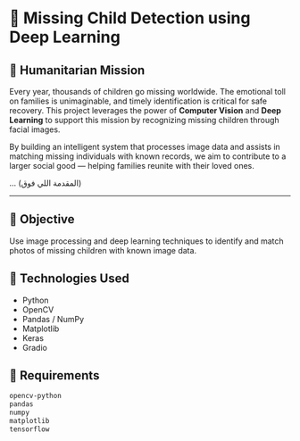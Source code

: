 # 🧒 Missing Child Detection using Deep Learning
## 🧡 Humanitarian Mission

Every year, thousands of children go missing worldwide. The emotional toll on families is unimaginable, and timely identification is critical for safe recovery. This project leverages the power of **Computer Vision** and **Deep Learning** to support this mission by recognizing missing children through facial images.

By building an intelligent system that processes image data and assists in matching missing individuals with known records, we aim to contribute to a larger social good — helping families reunite with their loved ones.


... (المقدمة اللي فوق)

---

## 🎯 Objective
Use image processing and deep learning techniques to identify and match photos of missing children with known image data.



## 🧰 Technologies Used
- Python
- OpenCV
- Pandas / NumPy
- Matplotlib
- Keras
- Gradio

## 🧾 Requirements

```bash
opencv-python
pandas
numpy
matplotlib
tensorflow
